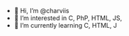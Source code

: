 - 👋 Hi, I’m @charviis
- 👀 I’m interested in C, PhP, HTML, JS, 
- 🌱 I’m currently learning C, HTML, J

<!---
charviis/charviis is a ✨ special ✨ repository because its `README.md` (this file) appears on your GitHub profile.
You can click the Preview link to take a look at your changes.
--->
